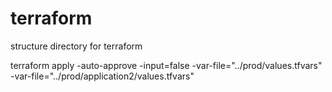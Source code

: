 # terraform
structure directory for terraform

terraform apply -auto-approve -input=false -var-file="../prod/values.tfvars" -var-file="../prod/application2/values.tfvars"